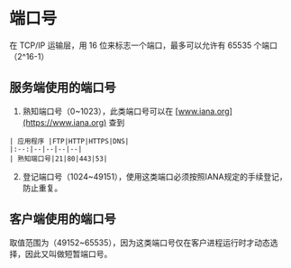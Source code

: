 # 端口号

在 TCP/IP 运输层，用 16 位来标志一个端口，最多可以允许有 65535 个端口（2^16-1）

## 服务端使用的端口号
   1. 熟知端口号（0~1023），此类端口号可以在 [www.iana.org](https://www.iana.org) 查到
   
    | 应用程序 |FTP|HTTP|HTTPS|DNS|
    |:--:|--|--|--|--|
    | 熟知端口号|21|80|443|53|

   2. 登记端口号（1024~49151），使用这类端口必须按照IANA规定的手续登记，防止重复。
   
## 客户端使用的端口号
取值范围为（49152~65535），因为这类端口号仅在客户进程运行时才动态选择，因此又叫做短暂端口号。
